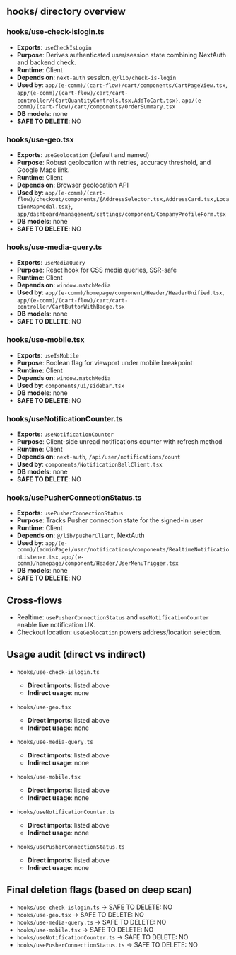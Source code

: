 ## hooks/ directory overview

### hooks/use-check-islogin.ts
- **Exports**: `useCheckIsLogin`
- **Purpose**: Derives authenticated user/session state combining NextAuth and backend check.
- **Runtime**: Client
- **Depends on**: `next-auth` session, `@/lib/check-is-login`
- **Used by**: `app/(e-comm)/(cart-flow)/cart/components/CartPageView.tsx`, `app/(e-comm)/(cart-flow)/cart/cart-controller/{CartQuantityControls.tsx,AddToCart.tsx}`, `app/(e-comm)/(cart-flow)/cart/components/OrderSummary.tsx`
- **DB models**: none
- **SAFE TO DELETE**: NO

### hooks/use-geo.tsx
- **Exports**: `useGeolocation` (default and named)
- **Purpose**: Robust geolocation with retries, accuracy threshold, and Google Maps link.
- **Runtime**: Client
- **Depends on**: Browser geolocation API
- **Used by**: `app/(e-comm)/(cart-flow)/checkout/components/{AddressSelector.tsx,AddressCard.tsx,LocationMapModal.tsx}`, `app/dashboard/management/settings/component/CompanyProfileForm.tsx`
- **DB models**: none
- **SAFE TO DELETE**: NO

### hooks/use-media-query.ts
- **Exports**: `useMediaQuery`
- **Purpose**: React hook for CSS media queries, SSR-safe
- **Runtime**: Client
- **Depends on**: `window.matchMedia`
- **Used by**: `app/(e-comm)/homepage/component/Header/HeaderUnified.tsx`, `app/(e-comm)/(cart-flow)/cart/cart-controller/CartButtonWithBadge.tsx`
- **DB models**: none
- **SAFE TO DELETE**: NO

### hooks/use-mobile.tsx
- **Exports**: `useIsMobile`
- **Purpose**: Boolean flag for viewport under mobile breakpoint
- **Runtime**: Client
- **Depends on**: `window.matchMedia`
- **Used by**: `components/ui/sidebar.tsx`
- **DB models**: none
- **SAFE TO DELETE**: NO

### hooks/useNotificationCounter.ts
- **Exports**: `useNotificationCounter`
- **Purpose**: Client-side unread notifications counter with refresh method
- **Runtime**: Client
- **Depends on**: `next-auth`, `/api/user/notifications/count`
- **Used by**: `components/NotificationBellClient.tsx`
- **DB models**: none
- **SAFE TO DELETE**: NO

### hooks/usePusherConnectionStatus.ts
- **Exports**: `usePusherConnectionStatus`
- **Purpose**: Tracks Pusher connection state for the signed-in user
- **Runtime**: Client
- **Depends on**: `@/lib/pusherClient`, NextAuth
- **Used by**: `app/(e-comm)/(adminPage)/user/notifications/components/RealtimeNotificationListener.tsx`, `app/(e-comm)/homepage/component/Header/UserMenuTrigger.tsx`
- **DB models**: none
- **SAFE TO DELETE**: NO

## Cross-flows
- Realtime: `usePusherConnectionStatus` and `useNotificationCounter` enable live notification UX.
- Checkout location: `useGeolocation` powers address/location selection.

## Usage audit (direct vs indirect)

- `hooks/use-check-islogin.ts`
  - **Direct imports**: listed above
  - **Indirect usage**: none

- `hooks/use-geo.tsx`
  - **Direct imports**: listed above
  - **Indirect usage**: none

- `hooks/use-media-query.ts`
  - **Direct imports**: listed above
  - **Indirect usage**: none

- `hooks/use-mobile.tsx`
  - **Direct imports**: listed above
  - **Indirect usage**: none

- `hooks/useNotificationCounter.ts`
  - **Direct imports**: listed above
  - **Indirect usage**: none

- `hooks/usePusherConnectionStatus.ts`
  - **Direct imports**: listed above
  - **Indirect usage**: none

## Final deletion flags (based on deep scan)
- `hooks/use-check-islogin.ts` → SAFE TO DELETE: NO
- `hooks/use-geo.tsx` → SAFE TO DELETE: NO
- `hooks/use-media-query.ts` → SAFE TO DELETE: NO
- `hooks/use-mobile.tsx` → SAFE TO DELETE: NO
- `hooks/useNotificationCounter.ts` → SAFE TO DELETE: NO
- `hooks/usePusherConnectionStatus.ts` → SAFE TO DELETE: NO


